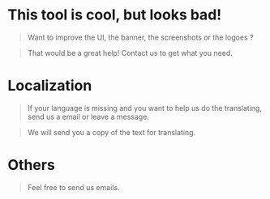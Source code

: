 # This tool is cool, but looks bad! #

> Want to improve the UI, the banner, the screenshots or the logoes ?

> That would be a great help! Contact us to get what you need.

# Localization #

> If your language is missing and you want to help us do the translating, send us a email or leave a message.

> We will send you a copy of the text for translating.

# Others #

> Feel free to send us emails.
